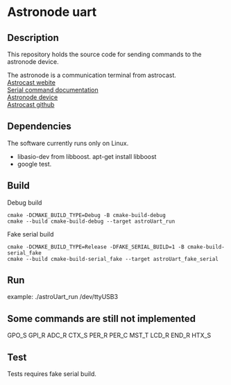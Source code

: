 # Astronode uart

## Description
This repository holds the source code for sending commands to the astronode device.

The astronode is a communication terminal from astrocast. <br>
[Astrocast webite](http://www.astrocast.com) <br>
[Serial command documentation](https://docs.astrocast.com/docs/products/astronode-api/commands-definition) <br>
[Astronode device](https://www.astrocast.com/products/astronode-s-plus/) <br>
[Astrocast github](https://github.com/orgs/Astrocast/repositories) 

## Dependencies
The software currently runs only on Linux. <br>
* libasio-dev from libboost. apt-get install libboost
* google test.

## Build

Debug build
```
cmake -DCMAKE_BUILD_TYPE=Debug -B cmake-build-debug
cmake --build cmake-build-debug --target astroUart_run
```

Fake serial build
```
cmake -DCMAKE_BUILD_TYPE=Release -DFAKE_SERIAL_BUILD=1 -B cmake-build-serial_fake
cmake --build cmake-build-serial_fake --target astroUart_fake_serial
```

## Run
example: 
./astroUart_run /dev/ttyUSB3

## Some commands are still not implemented 
GPO_S
GPI_R
ADC_R
CTX_S
PER_R
PER_C
MST_T
LCD_R
END_R
HTX_S

## Test
Tests requires fake serial build.
